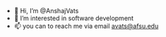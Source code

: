 - 👋 Hi, I’m @AnshajVats
- 👀 I’m interested in software development
- 📫 you can to reach me via email avats@afsu.edu

<!---
AnshajVats/AnshajVats is a ✨ special ✨ repository because its `README.md` (this file) appears on your GitHub profile.
You can click the Preview link to take a look at your changes.
--->
